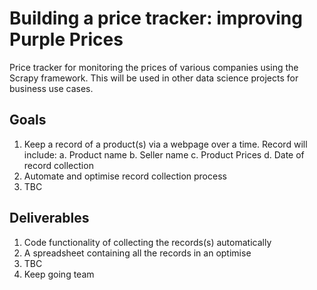 
# Building a price tracker: improving Purple Prices

Price tracker for monitoring the prices of various companies using the Scrapy framework. This will be used in other data science projects for business use cases.  



## Goals
1.	Keep a record of a product(s) via a webpage over a time. Record will include:
a.	Product name
b.	Seller name 
c.	Product Prices
d.	Date of record collection
2.	Automate and optimise record collection process
3.	TBC

## Deliverables
1.	Code functionality of collecting the records(s) automatically
2.	A spreadsheet containing all the records in an optimise
3.	TBC
4. Keep going team

